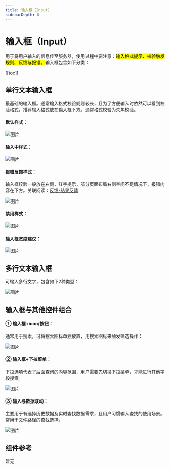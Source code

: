 ```yaml
---
title: 输入框（Input)
sidebarDepth: 0
---
```


# 输入框（Input）

用于将用户输入的信息传至服务器，使用过程中要注意：<mark>输入格式提示、校验触发规则、反馈与报错。</mark>输入框包含如下分类：

[[toc]]

## 单行文本输入框

最基础的输入框。通常输入格式校验规则较长，且为了方便输入时依然可以看到校验格式，推荐输入格式放在输入框下方。通常格式校验为失焦校验。

#### 默认样式：

![图片](http://baiduyun-guideline.bj.bcebos.com/console/widget/input/input-1@2x.png?process=none)

#### 输入中样式：

![图片](http://baiduyun-guideline.bj.bcebos.com/console/widget/input/input-2@2x.png?process=none)

#### 报错反馈样式：

输入框校验一般放在右侧，红字提示，部分页面布局右侧空间不足情况下，报错内容在下方。关联阅读：[反馈-结果反馈](/console/feedback/Resultfeedback.html)

![图片](http://baiduyun-guideline.bj.bcebos.com/console/widget/input/input-3@2x.png?process=none)

#### 禁用样式：

![图片](http://baiduyun-guideline.bj.bcebos.com/console/widget/input/input-4@2x.png?process=none)

#### 输入框宽度建议：

![图片](http://baiduyun-guideline.bj.bcebos.com/console/widget/input/input-5@2x.png?process=none)

## 多行文本输入框

可输入多行文字，包含如下2种类型：

![图片](http://baiduyun-guideline.bj.bcebos.com/console/widget/input/input-6@2x.png?process=none)

## 输入框与其他控件组合

#### ① 输入框+icon/按钮：

通常用于搜索，可将搜索图标单独放置，用搜索图标来触发筛选操作：

![图片](http://baiduyun-guideline.bj.bcebos.com/console/widget/input/input-7@2x.png?process=none)

#### ② 输入框+下拉菜单：

下拉选项代表了后面查询的内容范围，用户需要先切换下拉菜单，才能进行其他字段搜索。

![图片](http://baiduyun-guideline.bj.bcebos.com/console/widget/input/input-8@2x.png?process=none)

#### ③ 输入与数据联动：

主要用于有选择历史数据及实时查找数据需求，且用户习惯输入查找的使用场景。常用于文件路径的查找选择。

![图片](http://baiduyun-guideline.bj.bcebos.com/console/widget/input/input-9@2x.png)

## 组件参考

暂无
